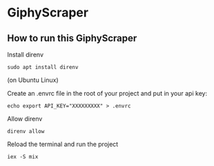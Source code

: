 # GiphyScraper

##  How to run this GiphyScraper

Install direnv

```
sudo apt install direnv
```
(on Ubuntu Linux)

Create an .envrc file in the root of your project and put in your api key:

```
echo export API_KEY="XXXXXXXXX" > .envrc
```

Allow direnv

```
direnv allow
```

Reload the terminal and run the project

```
iex -S mix
```
